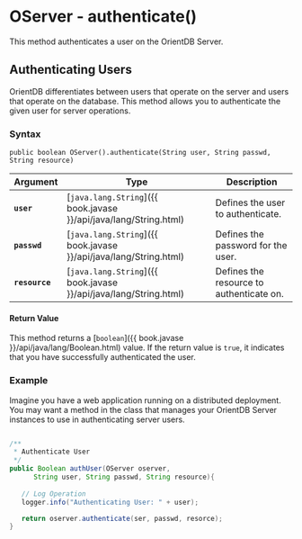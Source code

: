 
# OServer - authenticate()

This method authenticates a user on the OrientDB Server.

## Authenticating Users

OrientDB differentiates between users that operate on the server and users that operate on the database.  This method allows you to authenticate the given user for server operations.

### Syntax

```
public boolean OServer().authenticate(String user, String passwd, String resource)
```

| Argument | Type | Description |
|---|---|---|
| **`user`** | [`java.lang.String`]({{ book.javase }}/api/java/lang/String.html) | Defines the user to authenticate. |
| **`passwd`** | [`java.lang.String`]({{ book.javase }}/api/java/lang/String.html) | Defines the password for the user. |
| **`resource`** | [`java.lang.String`]({{ book.javase }}/api/java/lang/String.html) | Defines the resource to authenticate on. |

#### Return Value

This method returns a [`boolean`]({{ book.javase }}/api/java/lang/Boolean.html) value.  If the return value is `true`, it indicates that you have successfully authenticated the user.


### Example

Imagine you have a web application running on a distributed deployment.  You may want a method in the class that manages your OrientDB Server instances to use in authenticating server users.

```java

/**
 * Authenticate User
 */
public Boolean authUser(OServer oserver, 
      String user, String passwd, String resource){ 
    
   // Log Operation
   logger.info("Authenticating User: " + user);

   return oserver.authenticate(ser, passwd, resorce);
}
```
